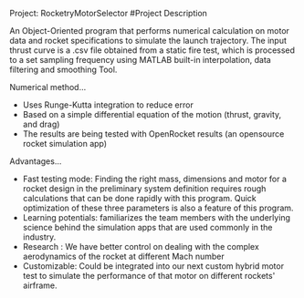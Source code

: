 Project: RocketryMotorSelector
#Project Description

An Object-Oriented program that performs numerical calculation on motor data and rocket specifications to simulate the launch trajectory. The input thrust curve is a .csv file obtained from a static fire test, which is processed to a set sampling frequency using MATLAB built-in interpolation, data filtering and smoothing Tool.

Numerical method...
- Uses Runge-Kutta integration to reduce error
- Based on a simple differential equation of the motion (thrust, gravity, and drag)
- The results are being tested with OpenRocket results (an opensource rocket simulation app)

Advantages...
- Fast testing mode: Finding the right mass, dimensions and motor for a rocket design in the preliminary system definition requires rough calculations that can be done rapidly with this program. Quick optimization of these three parameters is also a feature of this program.
- Learning potentials: familiarizes the team members with the underlying science behind the simulation apps that are used commonly in the industry.
- Research : We have better control on dealing with the complex aerodynamics of the rocket at different Mach number
- Customizable: Could be integrated into our next custom hybrid motor test to simulate the performance of that motor on different rockets' airframe.
